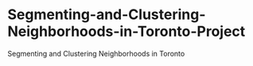 # Segmenting-and-Clustering-Neighborhoods-in-Toronto-Project
Segmenting and Clustering Neighborhoods in Toronto
